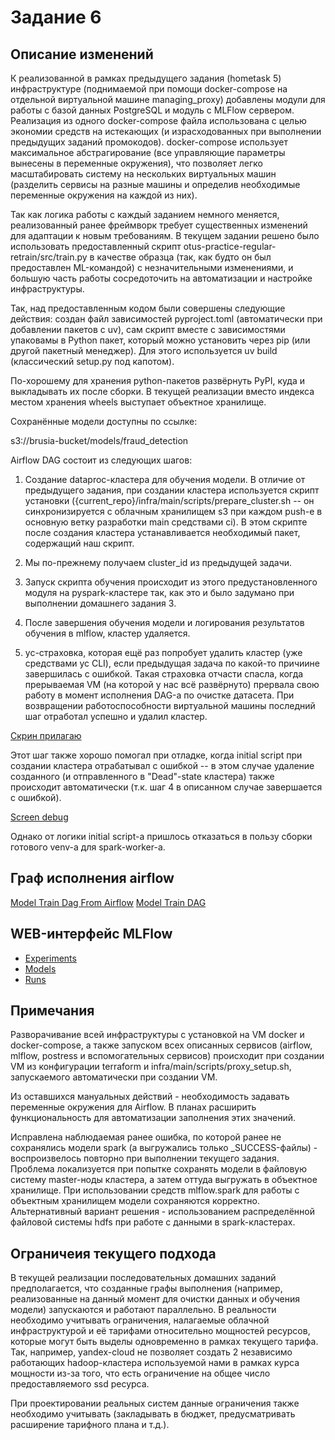 # Задание 6

## Описание изменений

К реализованной в рамках предыдущего задания (hometask 5) инфраструктуре (поднимаемой при помощи docker-compose на отдельной виртуальной машине managing_proxy) добавлены модули для работы с базой данных PostgreSQL и модуль с MLFlow сервером. Реализация из одного docker-compose файла использована с целью экономии средств на истекающих (и израсходованных при выполнении предыдущих заданий промокодов). docker-compose использует максимальное абстрагирование (все управляющие параметры вынесены в переменные окружения), что позволяет легко масштабировать систему на нескольких виртуальных машин (разделить сервисы на разные машины и определив необходимые переменные окружения на каждой из них).

Так как логика работы с каждый заданием немного меняется, реализованный ранее фреймворк требует существенных изменений для адаптации к новым требованиям. В текущем задании решено было использовать предоставленный скрипт otus-practice-regular-retrain/src/train.py в качестве образца (так, как будто он был предоставлен ML-командой) с незначительными изменениями, и большую часть работы сосредоточить на автоматизации и настройке инфраструктуры.

Так, над предоставленным кодом были совершены следующие действия: создан файл зависимостей pyproject.toml (автоматически при добавлении пакетов с uv), сам скрипт вместе с зависимостями упаковамы в Python пакет, который можно установить через pip (или другой пакетный менеджер). Для этого используется uv build (классический setup.py под капотом).

По-хорошему для хранения python-пакетов развёрнуть PyPI, куда и выкладывать их после сборки. В текущей реализации вместо индекса местом хранения wheels выступает объектное хранилище.

<!-- Для хранения python-пакетов развёрнут PyPI https://brusia.github.io/github-hosted-pypi, но такая реализация не поддерживает возможность публикации пакетов непосредственно в репозиторий из-за ограничений github pages, насколько я поняла.
куда и выкладываются пакеты после сборки. -->

Сохранённые модели доступны по ссылке:

s3://brusia-bucket/models/fraud_detection

Airflow DAG состоит из следующих шагов:

1. Создание dataproc-кластера для обучения модели.
В отличие от предыдущего задания, при создании кластера используется скрипт установки ({current_repo}/infra/main/scripts/prepare_cluster.sh -- он синхронизируется с облачным хранилищем s3 при каждом push-e в основную ветку разработки main средствами ci). В этом скрипте после создания кластера устанавливается необходимый пакет, содержащий наш скрипт.

2. Мы по-прежнему получаем cluster_id из предыдущей задачи.

3. Запуск скрипта обучения происходит из этого предустановленного модуля на pyspark-кластере так, как это и было задумано при выполнении домашнего задания 3.

4. После завершения обучения модели и логирования результатов обучения в mlflow, кластер удаляется.

5. yc-страховка, которая ещё раз попробует удалить кластер (уже средствами yc CLI), если предыдущая задача по какой-то причиине завершилась с ошибкой.
Такая страховка отчасти спасла, когда прерываемая VM (на которой у нас всё развёрнуто) прервала свою работу в момент исполнения DAG-а по очистке датасета. При возвращении работоспособности виртуальной машины последний шаг отработал успешно и удалил кластер.

[Скрин прилагаю](docs/hometasks/06/yc_delete_cluster.png)

Этот шаг также хорошо помогал при отладке, когда initial script при создании кластера отрабатывал с ошибкой -- в этом случае удаление созданного (и отправленного в "Dead"-state кластера) также происходит автоматически (т.к. шаг 4 в описанном случае завершается с ошибкой).

[Screen debug](docs/hometasks/06/yc_delete_if_dead.png)

Однако от логики initial script-а пришлось отказаться в пользу сборки готового venv-а для spark-worker-а.

## Граф исполнения airflow

[Model Train Dag From Airflow](docs/hometasks/06/model_train_airflow.png)
[Model Train DAG](docs/hometasks/06/model_train_dag.png)

## WEB-интерфейс MLFlow

- [Experiments](docs/hometasks/06/mlflow_experiments.png)
- [Models](docs/hometasks/06/mlflow_models.png)
- [Runs](docs/hometasks/06/mlflow_runs.png)

## Примечания

Разворачивание всей инфраструктуры c установкой на VM docker и docker-compose, а также запуском всех описанных сервисов (airflow, mlflow, postress и вспомогательных сервисов) происходит при создании VM из конфигурации terraform и infra/main/scripts/proxy_setup.sh, запускаемого автоматически при создании VM.

Из оставшихся мануальных действий - необходимость задавать переменные окружения для Airflow. В планах расширить функциональность для автоматизации заполнения этих значений.

Исправлена наблюдаемая ранее ошибка, по которой ранее не сохранялись модели spark (а выгружались только _SUCCESS-файлы) - воспроизвелось повторно при выполнении текущего задания. Проблема локализуется при попытке сохранять модели в файловую систему master-ноды кластера, а затем оттуда выгружать в объектное хранилище. При использовании средств mlflow.spark для работы с объектным хранилищем модели сохраняются корректно. Альтернативный вариант решения - использованием распределённой файловой системы hdfs при работе с данными в spark-кластерах.

## Ограничеия текущего подхода

В текущей реализации последовательных домашних заданий предполагается, что созданные графы выполнения (например, реализованные на данный момент для очистки данных и обучения модели) запускаются и работают параллельно. В реальности необходимо учитывать ограничения, налагаемые облачной инфраструктурой и её тарифами относительно мощностей ресурсов, которые могут быть выделы одновременно в рамках текущего тарифа. Так, например, yandex-cloud не позволяет создать 2 независимо работающих hadoop-кластера используемой нами в рамках курса мощности из-за того, что есть ограничение на общее число предоставляемого ssd ресурса.

При проектировании реальных систем данные ограничения также необходимо учитывать (закладывать в бюджет, предусматривать расширение тарифного плана и т.д.).
